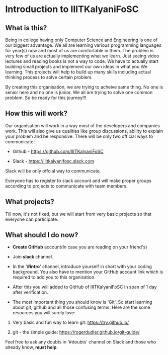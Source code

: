 # Introduction to IIITKalyaniFoSC

## What is this?

Being in college having only Computer Science and Engineering is one of our biggest advantage. We all are learning various programming languages for year(s) now and most of us are comfortable in them. The problem is very few of us are actually implementing what we learn. Just seeing video lectures and reading books is not a way to code. We have to actually start building small projects and implement our own ideas in what you We learning. This projects will help to build up many skills including actual thinking process to solve certain problem.

By creating this organisation, we are trying to acheive same thing. No one is senior here and no one is junior. We all are trying to solve one common problem.
So be ready for this journey!!!

## How this will work?

Our organisation will work in a way most of the developers and companies work. This will also give us qualities like group discussions, ability to explain your problem and be responsive.
There will be only two official ways to communicate:

- Github - https://github.com/IIITKalyaniFoSC

- Slack - https://iiitkalyanifosc.slack.com

Slack will be only offcial way to communicate.

Everyone has to register to slack account and will make proper groups according to projects to communicate with team members.

## What projects?

Till now, it's not fixed, but we will start from very basic projects so that everyone can participate.

## What should I do now?

- __Create GitHub__ account(In case you are reading on your friend's)

- Join __slack__ channel.

- In the '__#intro__' channel, introduce yourself in short with your coding background. You also have to mention your GitHub account link which is required to add you to this organisation.

- After this you will added to GitHub of IIITKalyaniFoSC in span of 1 day after verification.

- The most important thing you should know is 'Git'. So start learning about git, github and all those confusing terms. Here are the some resources you will surely love:

1. Very basic and fun way to learn git: https://try.github.io/

2. git - the simple guide: https://rogerdudler.github.io/git-guide/

Feel free to ask any doubts in '#doubts' channel on Slack and those who already know, __must help__.